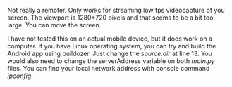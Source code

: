 ﻿Not really a remoter. Only works for streaming low fps videocapture of you screen. The viewport is 1280*720 pixels and that seems to be a bit too large. You can move the screen.

I have not tested this on an actual mobile device, but it does work on a computer. If you have Linux operating system, you can try and build the Android app using buildozer. Just change the *source.dir* at line 13. You would also need to change the serverAddress variable on both *main.py* files. You can find your local network address with console command *ipconfig*.